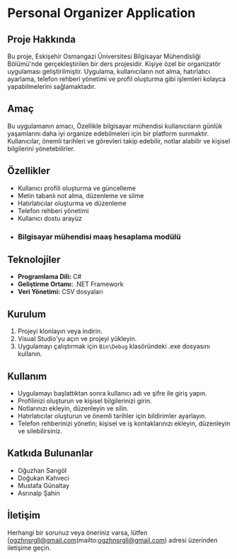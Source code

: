 # Personal Organizer Application

## Proje Hakkında
Bu proje, Eskişehir Osmangazi Üniversitesi Bilgisayar Mühendisliği Bölümü'nde gerçekleştirilen bir ders projesidir. Kişiye özel bir organizatör uygulaması geliştirilmiştir. Uygulama, kullanıcıların not alma, hatırlatıcı ayarlama, telefon rehberi yönetimi ve profil oluşturma gibi işlemleri kolayca yapabilmelerini sağlamaktadır.

## Amaç
Bu uygulamanın amacı, Özellikle bilgisayar mühendisi kullanıcıların günlük yaşamlarını daha iyi organize edebilmeleri için bir platform sunmaktır. Kullanıcılar, önemli tarihleri ve görevleri takip edebilir, notlar alabilir ve kişisel bilgilerini yönetebilirler.

## Özellikler
- Kullanıcı profili oluşturma ve güncelleme
- Metin tabanlı not alma, düzenleme ve silme
- Hatırlatıcılar oluşturma ve düzenleme
- Telefon rehberi yönetimi
- Kullanıcı dostu arayüz
- ### Bilgisayar mühendisi maaş hesaplama modülü

## Teknolojiler
- **Programlama Dili:** C#
- **Geliştirme Ortamı:** .NET Framework
- **Veri Yönetimi:** CSV dosyaları

## Kurulum
1. Projeyi klonlayın veya indirin.
2. Visual Studio'yu açın ve projeyi yükleyin.
3. Uygulamayı çalıştırmak için `Bin\Debug` klasöründeki .exe dosyasını kullanın.

## Kullanım
- Uygulamayı başlattıktan sonra kullanıcı adı ve şifre ile giriş yapın.
- Profilinizi oluşturun ve kişisel bilgilerinizi girin.
- Notlarınızı ekleyin, düzenleyin ve silin.
- Hatırlatıcılar oluşturun ve önemli tarihler için bildirimler ayarlayın.
- Telefon rehberinizi yönetin; kişisel ve iş kontaklarınızı ekleyin, düzenleyin ve silebilirsiniz.

## Katkıda Bulunanlar
- Oğuzhan Sarıgöl
- Doğukan Kahveci
- Mustafa Günaltay
- Asrınalp Şahin

## İletişim
Herhangi bir sorunuz veya öneriniz varsa, lütfen [ogzhnsrgll@gmail.com(mailto:ogzhnsrgll@gmail.com) adresi üzerinden iletişime geçin.

